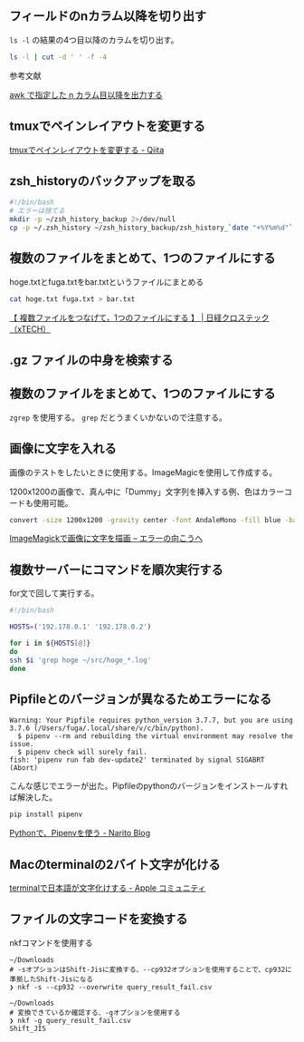 ## フィールドのnカラム以降を切り出す

`ls -l` の結果の4つ目以降のカラムを切り出す。

```sh
ls -l | cut -d ' ' -f -4
```

参考文献

[awk で指定した n カラム目以降を出力する](https://blog.cles.jp/item/8437)

## tmuxでペインレイアウトを変更する

[tmuxでペインレイアウトを変更する - Qiita](https://qiita.com/tortuepin/items/1acbc7b0e749189a33b9)

## zsh_historyのバックアップを取る

```sh
#!/bin/bash
# エラーは捨てる
mkdir -p ~/zsh_history_backup 2>/dev/null
cp -p ~/.zsh_history ~/zsh_history_backup/zsh_history_`date "+%Y%m%d"`
```

## 複数のファイルをまとめて、1つのファイルにする

hoge.txtとfuga.txtをbar.txtというファイルにまとめる

```sh
cat hoge.txt fuga.txt > bar.txt
```

[【 複数ファイルをつなげて，1つのファイルにする 】 | 日経クロステック（xTECH）](https://xtech.nikkei.com/it/article/COLUMN/20060228/231150/)

## .gz ファイルの中身を検索する

## 複数のファイルをまとめて、1つのファイルにする

`zgrep` を使用する。 `grep` だとうまくいかないので注意する。

## 画像に文字を入れる

画像のテストをしたいときに使用する。ImageMagicを使用して作成する。

1200x1200の画像で、真ん中に「Dummy」文字列を挿入する例、色はカラーコードも使用可能。

```sh
convert -size 1200x1200 -gravity center -font AndaleMono -fill blue -background gray -pointsize 64 label:Dummy 1200x1200_dummy.jpg
```

[ImageMagickで画像に文字を描画 – エラーの向こうへ](https://tech.mktime.com/entry/145)

## 複数サーバーにコマンドを順次実行する

for文で回して実行する。

```sh
#!/bin/bash

HOSTS=('192.178.0.1' '192.178.0.2')

for i in ${HOSTS[@]}
do
ssh $i 'grep hoge ~/src/hoge_*.log'
done
```

## Pipfileとのバージョンが異なるためエラーになる

```
Warning: Your Pipfile requires python_version 3.7.7, but you are using 3.7.6 (/Users/fuga/.local/share/v/c/bin/python).
  $ pipenv --rm and rebuilding the virtual environment may resolve the issue.
  $ pipenv check will surely fail.
fish: 'pipenv run fab dev-update2' terminated by signal SIGABRT (Abort)
```

こんな感じでエラーが出た。Pipfileのpythonのバージョンをインストールすれば解決した。

```sh
pip install pipenv
```

[Pythonで、Pipenvを使う - Narito Blog](https://blog.narito.ninja/detail/58/)

## Macのterminalの2バイト文字が化ける

[terminalで日本語が文字化けする - Apple コミュニティ](https://discussionsjapan.apple.com/thread/10147279)

## ファイルの文字コードを変換する

nkfコマンドを使用する

```
~/Downloads
# -sオプションはShift-Jisに変換する、--cp932オプションを使用することで、cp932に準拠したShift-Jisになる
❯ nkf -s --cp932 --overwrite query_result_fail.csv

~/Downloads
# 変換できているか確認する、-gオプションを使用する
❯ nkf -g query_result_fail.csv
Shift_JIS
```
